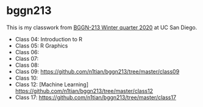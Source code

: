 # bggn213

This is my classwork from [BGGN-213 Winter quarter 2020](https://bioboot.github.io/bggn213_W20/) at UC San Diego.
- Class 04: Introduction to R
- Class 05: R Graphics
- Class 06: 
- Class 07: 
- Class 08:
- Class 09: https://github.com/n1tian/bggn213/tree/master/class09
- Class 10: 
- Class 12: [Machine Learning] https://github.com/n1tian/bggn213/tree/master/class12
- Class 17: https://github.com/n1tian/bggn213/tree/master/class17

